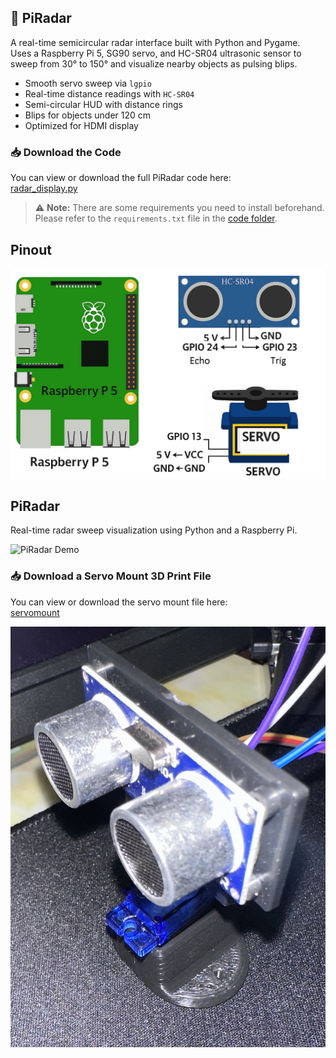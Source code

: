 ## 📡 PiRadar

A real-time semicircular radar interface built with Python and Pygame.  
Uses a Raspberry Pi 5, SG90 servo, and HC-SR04 ultrasonic sensor to sweep from 30° to 150° and visualize nearby objects as pulsing blips.

- Smooth servo sweep via `lgpio`
- Real-time distance readings with `HC-SR04`
- Semi-circular HUD with distance rings
- Blips for objects under 120 cm
- Optimized for HDMI display

### 📥 Download the Code

You can view or download the full PiRadar code here:  
[radar_display.py](https://github.com/ArvinGhaloosian/Portfolio/blob/main/PiRadar/code/radar_display.py)

> ⚠️ **Note:** There are some requirements you need to install beforehand.  
Please refer to the `requirements.txt` file in the [code folder](https://github.com/ArvinGhaloosian/Portfolio/tree/main/PiRadar/code).


## Pinout

![PiRadar Demo](images/Schem.png)


## PiRadar

Real-time radar sweep visualization using Python and a Raspberry Pi.

![PiRadar Demo](assets/PiRadar.GIF)

### 📥 Download a Servo Mount 3D Print File

You can view or download the servo mount file here:  
[servomount](https://www.thingiverse.com/thing:3451689/files)

![Servo Mount](ServoMount/ServoMount.jpg)
